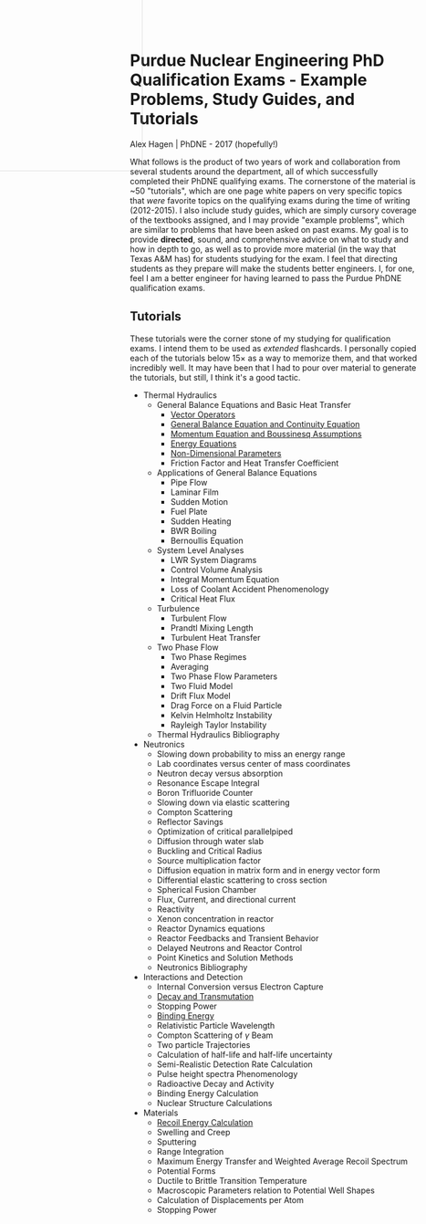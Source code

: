 # Purdue Nuclear Engineering PhD Qualification Exams - Example Problems, Study Guides, and Tutorials

<img src="css/q.svg" style="position: absolute; top: -100px; left: -150px; width: 400px; opacity: 0.5; fill-opacity: 0.5; z-index: 0;" />

Alex Hagen | PhDNE - 2017 (hopefully!)

What follows is the product of two years of work and collaboration from several
students around the department, all of which successfully completed their PhDNE
qualifying exams.  The cornerstone of the material is ~50 "tutorials", which are
one page white papers on very specific topics that *were* favorite topics on the
qualifying exams during the time of writing (2012-2015).  I also include study
guides, which are simply cursory coverage of the textbooks assigned, and I may
provide "example problems", which are similar to problems that have been asked
on past exams.  My goal is to provide **directed**, sound, and comprehensive
advice on what to study and how in depth to go, as well as to provide more
material (in the way that Texas A&M has) for students studying for the exam.  I
feel that directing students as they prepare will make the students better
engineers. I, for one, feel I am a better engineer for having learned to pass
the Purdue PhDNE qualification exams.

## Tutorials

These tutorials were the corner stone of my studying for qualification exams.  I
intend them to be used as *extended* flashcards.  I personally copied each of
the tutorials below $15\times$ as a way to memorize them, and that worked
incredibly well. It may have been that I had to pour over material to generate
the tutorials, but still, I think it's a good tactic.

<!--
<div id="menu">
<div class="panel list-group">
<a href="#" class="list-group-item" data-toggle="collapse" data-target="#th" data-parent="#menu">Thermal Hydraulics</a>
<div id="th" class="sublinks collapse">
<a class='list-group-item small' href='th/01_vector_operators.html'>Vector Operators</a>
</div>
</div>
</div>
-->

- Thermal Hydraulics
    - General Balance Equations and Basic Heat Transfer
        - [Vector Operators](th/01_vector_operators.html)
        - [General Balance Equation and Continuity Equation](th/02_general_balance_equations_and_continuity_equation.html)
        - [Momentum Equation and Boussinesq Assumptions](th/03_momentum_equation_and_boussinesq_assumption.html)
        - [Energy Equations](th/04_energy_equations.html)
        - [Non-Dimensional Parameters](th/05_non-dimensional_parameters.html)
        - Friction Factor and Heat Transfer Coefficient
    - Applications of General Balance Equations
        - Pipe Flow
        - Laminar Film
        - Sudden Motion
        - Fuel Plate
        - Sudden Heating
        - BWR Boiling
        - Bernoullis Equation
    - System Level Analyses
        - LWR System Diagrams
        - Control Volume Analysis
        - Integral Momentum Equation
        - Loss of Coolant Accident Phenomenology
        - Critical Heat Flux
    - Turbulence
        - Turbulent Flow
        - Prandtl Mixing Length
        - Turbulent Heat Transfer
    - Two Phase Flow
        - Two Phase Regimes
        - Averaging
        - Two Phase Flow Parameters
        - Two Fluid Model
        - Drift Flux Model
        - Drag Force on a Fluid Particle
        - Kelvin Helmholtz Instability
        - Rayleigh Taylor Instability
    - Thermal Hydraulics Bibliography
- Neutronics
    - Slowing down probability to miss an energy range
    - Lab coordinates versus center of mass coordinates
    - Neutron decay versus absorption
    - Resonance Escape Integral
    - Boron Trifluoride Counter
    - Slowing down via elastic scattering
    - Compton Scattering
    - Reflector Savings
    - Optimization of critical parallelpiped
    - Diffusion through water slab
    - Buckling and Critical Radius
    - Source multiplication factor
    - Diffusion equation in matrix form and in energy vector form
    - Differential elastic scattering to cross section
    - Spherical Fusion Chamber
    - Flux, Current, and directional current
    - Reactivity
    - Xenon concentration in reactor
    - Reactor Dynamics equations
    - Reactor Feedbacks and Transient Behavior
    - Delayed Neutrons and Reactor Control
    - Point Kinetics and Solution Methods
    - Neutronics Bibliography
- Interactions and Detection
    - Internal Conversion versus Electron Capture
    - [Decay and Transmutation](int/01_decay.html)
    - Stopping Power
    - [Binding Energy](int/02_binding_energy.html)
    - Relativistic Particle Wavelength
    - Compton Scattering of $\gamma$ Beam
    - Two particle Trajectories
    - Calculation of half-life and half-life uncertainty
    - Semi-Realistic Detection Rate Calculation
    - Pulse height spectra Phenomenology
    - Radioactive Decay and Activity
    - Binding Energy Calculation
    - Nuclear Structure Calculations
- Materials
    - [Recoil Energy Calculation](mat/01_recoil_kinematics.html)
    - Swelling and Creep
    - Sputtering
    - Range Integration
    - Maximum Energy Transfer and Weighted Average Recoil Spectrum
    - Potential Forms
    - Ductile to Brittle Transition Temperature
    - Macroscopic Parameters relation to Potential Well Shapes
    - Calculation of Displacements per Atom
    - Stopping Power
